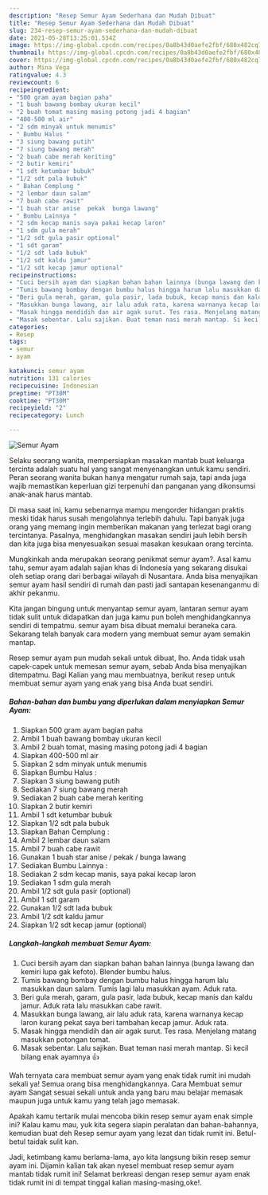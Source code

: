 ```yaml
---
description: "Resep Semur Ayam Sederhana dan Mudah Dibuat"
title: "Resep Semur Ayam Sederhana dan Mudah Dibuat"
slug: 234-resep-semur-ayam-sederhana-dan-mudah-dibuat
date: 2021-05-28T13:25:01.534Z
image: https://img-global.cpcdn.com/recipes/0a8b43d0aefe2fbf/680x482cq70/semur-ayam-foto-resep-utama.jpg
thumbnail: https://img-global.cpcdn.com/recipes/0a8b43d0aefe2fbf/680x482cq70/semur-ayam-foto-resep-utama.jpg
cover: https://img-global.cpcdn.com/recipes/0a8b43d0aefe2fbf/680x482cq70/semur-ayam-foto-resep-utama.jpg
author: Mina Vega
ratingvalue: 4.3
reviewcount: 6
recipeingredient:
- "500 gram ayam bagian paha"
- "1 buah bawang bombay ukuran kecil"
- "2 buah tomat masing masing potong jadi 4 bagian"
- "400-500 ml air"
- "2 sdm minyak untuk menumis"
- " Bumbu Halus "
- "3 siung bawang putih"
- "7 siung bawang merah"
- "2 buah cabe merah keriting"
- "2 butir kemiri"
- "1 sdt ketumbar bubuk"
- "1/2 sdt pala bubuk"
- " Bahan Cemplung "
- "2 lembar daun salam"
- "7 buah cabe rawit"
- "1 buah star anise  pekak  bunga lawang"
- " Bumbu Lainnya "
- "2 sdm kecap manis saya pakai kecap laron"
- "1 sdm gula merah"
- "1/2 sdt gula pasir optional"
- "1 sdt garam"
- "1/2 sdt lada bubuk"
- "1/2 sdt kaldu jamur"
- "1/2 sdt kecap jamur optional"
recipeinstructions:
- "Cuci bersih ayam dan siapkan bahan bahan lainnya (bunga lawang dan kemiri lupa gak kefoto). Blender bumbu halus."
- "Tumis bawang bombay dengan bumbu halus hingga harum lalu masukkan daun salam. Tumis lagi lalu masukkan ayam. Aduk rata."
- "Beri gula merah, garam, gula pasir, lada bubuk, kecap manis dan kaldu jamur. Aduk rata lalu masukkan cabe rawit."
- "Masukkan bunga lawang, air lalu aduk rata, karena warnanya kecap laron kurang pekat saya beri tambahan kecap jamur. Aduk rata."
- "Masak hingga mendidih dan air agak surut. Tes rasa. Menjelang matang masukkan potongan tomat."
- "Masak sebentar. Lalu sajikan. Buat teman nasi merah mantap. Si kecil bilang enak ayamnya 👍"
categories:
- Resep
tags:
- semur
- ayam

katakunci: semur ayam 
nutrition: 131 calories
recipecuisine: Indonesian
preptime: "PT30M"
cooktime: "PT30M"
recipeyield: "2"
recipecategory: Lunch

---
```



![Semur Ayam](https://img-global.cpcdn.com/recipes/0a8b43d0aefe2fbf/680x482cq70/semur-ayam-foto-resep-utama.jpg)

Selaku seorang wanita, mempersiapkan masakan mantab buat keluarga tercinta adalah suatu hal yang sangat menyenangkan untuk kamu sendiri. Peran seorang  wanita bukan hanya mengatur rumah saja, tapi anda juga wajib memastikan keperluan gizi terpenuhi dan panganan yang dikonsumsi anak-anak harus mantab.

Di masa  saat ini, kamu sebenarnya mampu mengorder hidangan praktis meski tidak harus susah mengolahnya terlebih dahulu. Tapi banyak juga orang yang memang ingin memberikan makanan yang terlezat bagi orang tercintanya. Pasalnya, menghidangkan masakan sendiri jauh lebih bersih dan kita juga bisa menyesuaikan sesuai masakan kesukaan orang tercinta. 



Mungkinkah anda merupakan seorang penikmat semur ayam?. Asal kamu tahu, semur ayam adalah sajian khas di Indonesia yang sekarang disukai oleh setiap orang dari berbagai wilayah di Nusantara. Anda bisa menyajikan semur ayam hasil sendiri di rumah dan pasti jadi santapan kesenanganmu di akhir pekanmu.

Kita jangan bingung untuk menyantap semur ayam, lantaran semur ayam tidak sulit untuk didapatkan dan juga kamu pun boleh menghidangkannya sendiri di tempatmu. semur ayam bisa dibuat memalui beraneka cara. Sekarang telah banyak cara modern yang membuat semur ayam semakin mantap.

Resep semur ayam pun mudah sekali untuk dibuat, lho. Anda tidak usah capek-capek untuk memesan semur ayam, sebab Anda bisa menyajikan ditempatmu. Bagi Kalian yang mau membuatnya, berikut resep untuk membuat semur ayam yang enak yang bisa Anda buat sendiri.

<!--inarticleads1-->

##### Bahan-bahan dan bumbu yang diperlukan dalam menyiapkan Semur Ayam:

1. Siapkan 500 gram ayam bagian paha
1. Ambil 1 buah bawang bombay ukuran kecil
1. Ambil 2 buah tomat, masing masing potong jadi 4 bagian
1. Siapkan 400-500 ml air
1. Siapkan 2 sdm minyak untuk menumis
1. Siapkan  Bumbu Halus :
1. Siapkan 3 siung bawang putih
1. Sediakan 7 siung bawang merah
1. Sediakan 2 buah cabe merah keriting
1. Siapkan 2 butir kemiri
1. Ambil 1 sdt ketumbar bubuk
1. Siapkan 1/2 sdt pala bubuk
1. Siapkan  Bahan Cemplung :
1. Ambil 2 lembar daun salam
1. Ambil 7 buah cabe rawit
1. Gunakan 1 buah star anise / pekak / bunga lawang
1. Sediakan  Bumbu Lainnya :
1. Sediakan 2 sdm kecap manis, saya pakai kecap laron
1. Sediakan 1 sdm gula merah
1. Ambil 1/2 sdt gula pasir (optional)
1. Ambil 1 sdt garam
1. Gunakan 1/2 sdt lada bubuk
1. Ambil 1/2 sdt kaldu jamur
1. Siapkan 1/2 sdt kecap jamur (optional)




<!--inarticleads2-->

##### Langkah-langkah membuat Semur Ayam:

1. Cuci bersih ayam dan siapkan bahan bahan lainnya (bunga lawang dan kemiri lupa gak kefoto). Blender bumbu halus.
1. Tumis bawang bombay dengan bumbu halus hingga harum lalu masukkan daun salam. Tumis lagi lalu masukkan ayam. Aduk rata.
1. Beri gula merah, garam, gula pasir, lada bubuk, kecap manis dan kaldu jamur. Aduk rata lalu masukkan cabe rawit.
1. Masukkan bunga lawang, air lalu aduk rata, karena warnanya kecap laron kurang pekat saya beri tambahan kecap jamur. Aduk rata.
1. Masak hingga mendidih dan air agak surut. Tes rasa. Menjelang matang masukkan potongan tomat.
1. Masak sebentar. Lalu sajikan. Buat teman nasi merah mantap. Si kecil bilang enak ayamnya 👍




Wah ternyata cara membuat semur ayam yang enak tidak rumit ini mudah sekali ya! Semua orang bisa menghidangkannya. Cara Membuat semur ayam Sangat sesuai sekali untuk anda yang baru mau belajar memasak maupun juga untuk kamu yang telah jago memasak.

Apakah kamu tertarik mulai mencoba bikin resep semur ayam enak simple ini? Kalau kamu mau, yuk kita segera siapin peralatan dan bahan-bahannya, kemudian buat deh Resep semur ayam yang lezat dan tidak rumit ini. Betul-betul taidak sulit kan. 

Jadi, ketimbang kamu berlama-lama, ayo kita langsung bikin resep semur ayam ini. Dijamin kalian tak akan nyesel membuat resep semur ayam mantab tidak rumit ini! Selamat berkreasi dengan resep semur ayam enak tidak rumit ini di tempat tinggal kalian masing-masing,oke!.

